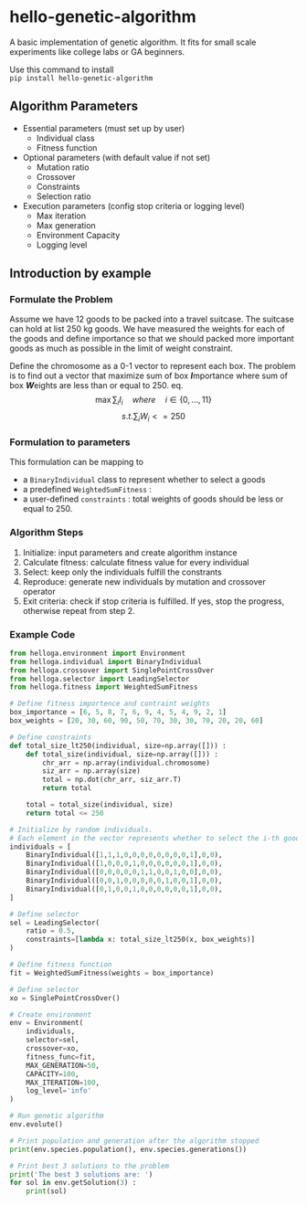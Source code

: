 # hello-genetic-algorithm
A basic implementation of genetic algorithm. It fits for small scale experiments like college labs or GA beginners.
  
Use this command to install  
`pip install hello-genetic-algorithm`

## Algorithm Parameters  
- Essential parameters (must set up by user)
    - Individual class 
    - Fitness function
- Optional parameters (with default value if not set) 
    - Mutation ratio
    - Crossover
    - Constraints
    - Selection ratio
- Execution parameters (config stop criteria or logging level)
    - Max iteration
    - Max generation
    - Environment Capacity
    - Logging level
## Introduction by example
### Formulate the Problem 
Assume we have 12 goods to be packed into a travel suitcase. The suitcase can hold at list 250 kg goods. We have measured the weights for each of the goods and define importance so that we should packed more important goods as much as possible in the limit of weight constraint.   

Define the chromosome as a 0-1 vector to represent each box. The problem is to find out a vector that maximize sum of box ***I***mportance where sum of box ***W***eights are less than or equal to 250. eq.   
$$ \max \sum_{i}{I_i} \quad where \quad i \in \{0, \dots, 11\}  $$
$$ s.t. \sum_{i}{W_i} <= 250 $$
### Formulation to parameters
This formulation can be mapping to
- a `BinaryIndividual` class to represent whether to select a goods
- a predefined `WeightedSumFitness` :
- a user-defined `constraints` : total weights of goods should be less or equal to 250. 

### Algorithm Steps
1. Initialize: input parameters and create algorithm instance
1. Calculate fitness: calculate fitness value for every individual
1. Select: keep only the individuals fulfill the constrants
1. Reproduce: generate new individuals by mutation and crossover operator
1. Exit criteria: check if stop criteria is fulfilled. If yes, stop the progress, otherwise repeat from step 2.  

### Example Code
```py
from helloga.environment import Environment
from helloga.individual import BinaryIndividual 
from helloga.crossover import SinglePointCrossOver
from helloga.selector import LeadingSelector
from helloga.fitness import WeightedSumFitness

# Define fitness importence and contraint weights 
box_importance = [6, 5, 8, 7, 6, 9, 4, 5, 4, 9, 2, 1]
box_weights = [20, 30, 60, 90, 50, 70, 30, 30, 70, 20, 20, 60]

# Define constraints
def total_size_lt250(individual, size=np.array([])) :
    def total_size(individual, size=np.array([])) :
        chr_arr = np.array(individual.chromosome)
        siz_arr = np.array(size)
        total = np.dot(chr_arr, siz_arr.T)
        return total 

    total = total_size(individual, size)
    return total <= 250

# Initialize by random individuals.
# Each element in the vector represents whether to select the i-th goods or not
individuals = [ 
    BinaryIndividual([1,1,1,0,0,0,0,0,0,0,0,1],0,0),
    BinaryIndividual([1,0,0,0,1,0,0,0,0,0,0,1],0,0),
    BinaryIndividual([0,0,0,0,0,1,1,0,0,1,0,0],0,0),
    BinaryIndividual([0,0,1,0,0,0,0,0,1,0,0,1],0,0),
    BinaryIndividual([0,1,0,0,1,0,0,0,0,0,0,1],0,0),
]    

# Define selector
sel = LeadingSelector(
    ratio = 0.5,
    constraints=[lambda x: total_size_lt250(x, box_weights)]
)

# Define fitness function
fit = WeightedSumFitness(weights = box_importance)

# Define selector
xo = SinglePointCrossOver()

# Create environment
env = Environment(
    individuals,
    selector=sel,
    crossover=xo, 
    fitness_func=fit,
    MAX_GENERATION=50,
    CAPACITY=100, 
    MAX_ITERATION=100,
    log_level='info'
)

# Run genetic algorithm
env.evolute()

# Print population and generation after the algorithm stopped
print(env.species.population(), env.species.generations())

# Print best 3 solutions to the problem
print('The best 3 solutions are: ')
for sol in env.getSolution(3) :
    print(sol) 

```